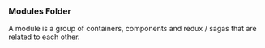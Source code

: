 ### Modules Folder

A module is a group of containers, components and redux / sagas that are related to each other.
